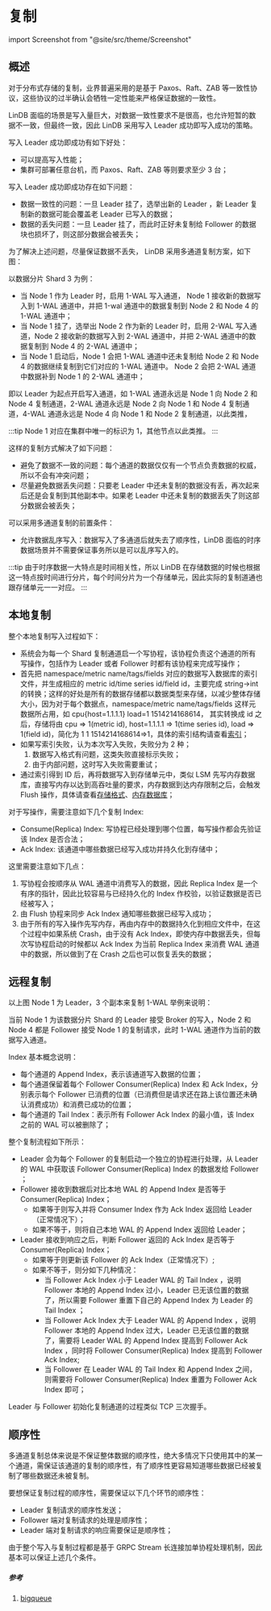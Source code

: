 # 复制

import Screenshot from "@site/src/theme/Screenshot"

## 概述

对于分布式存储的复制，业界普遍采用的是基于 Paxos、Raft、ZAB 等一致性协议，这些协议的过半确认会牺牲一定性能来严格保证数据的一致性。

LinDB 面临的场景是写入量巨大，对数据一致性要求不是很高，也允许短暂的数据不一致，但最终一致，因此 LinDB 采用写入 Leader 成功即写入成功的策略。

写入 Leader 成功即成功有如下好处：
- 可以提高写入性能；
- 集群可部署任意台机，而 Paxos、Raft、ZAB 等则要求至少 3 台；

写入 Leader 成功即成功存在如下问题：
- 数据一致性的问题：一旦 Leader 挂了，选举出新的 Leader ，新 Leader 复制新的数据可能会覆盖老 Leader 已写入的数据；
- 数据的丢失问题：一旦 Leader 挂了，而此时正好未复制给 Follower 的数据块也损坏了，则这部分数据会被丢失；

为了解决上述问题，尽量保证数据不丢失， LinDB 采用多通道复制方案，如下图：

<Screenshot
  alt="storage database"
  title="数据库副本分布"
  src="/img/lindb/design/storage_database.png"
/>

以数据分片 Shard 3 为例：
- 当 Node 1 作为 Leader 时，启用 1-WAL 写入通道， Node 1 接收新的数据写入到 1-WAL 通道中，并把 1-wal 通道中的数据复制到 Node 2 和 Node 4 的 1-WAL 通道中；
- 当 Node 1 挂了，选举出 Node 2 作为新的 Leader 时，启用 2-WAL 写入通道，Node 2 接收新的数据写入到 2-WAL 通道中，并把 2-WAL 通道中的数据复制到 Node 4 的 2-WAL 通道中；
- 当 Node 1 启动后，Node 1 会把 1-WAL 通道中还未复制给 Node 2 和 Node 4 的数据继续复制到它们对应的 1-WAL 通道中。 Node 2 会把 2-WAL 通道中数据补到 Node 1 的 2-WAL 通道中；

即以 Leader 为起点开启写入通道，如 1-WAL 通道永远是 Node 1 向 Node 2 和 Node 4 复制通道，2-WAL 通道永远是 Node 2 向 Node 1 和 Node 4 复制通道，4-WAL 通道永远是 Node 4 向 Node 1 和 Node 2 复制通道，以此类推，

:::tip
Node 1 对应在集群中唯一的标识为 1，其他节点以此类推。
:::

这样的复制方式解决了如下问题：
- 避免了数据不一致的问题：每个通道的数据仅仅有一个节点负责数据的权威，所以不会有冲突问题；
- 尽量避免数据丢失问题：只要老 Leader 中还未复制的数据没有丢，再次起来后还是会复制到其他副本中。如果老 Leader 中还未复制的数据丢失了则这部分数据会被丢失；

可以采用多通道复制的前置条件：
- 允许数据乱序写入：数据写入了多通道后就失去了顺序性，LinDB 面临的时序数据场景并不需要保证事务所以是可以乱序写入的。

:::tip
由于时序数据一大特点是时间相关性，所以 LinDB 在存储数据的时候也根据这一特点按时间进行分片，每个时间分片为一个存储单元，因此实际的复制道通也跟存储单元一一对应。
:::

## 本地复制

<Screenshot
  alt="local replication"
  title="副本本地复制"
  src="/img/lindb/design/local_replication.png"
/>

整个本地复制写入过程如下：
- 系统会为每一个 Shard 复制通道启一个写协程，该协程负责这个通道的所有写操作，包括作为 Leader 或者 Follower 时都有该协程来完成写操作；
- 首先把 namespace/metric name/tags/fields 对应的数据写入数据库的索引文件，并生成相应的 metric id/time series id/field id，主要完成 string->int 的转换；这样的好处是所有的数据存储都以数据类型来存储，以减少整体存储大小，因为对于每个数据点，namespace/metric name/tags/fields 这样元数据所占用，如 cpu\{host=1.1.1.1\} load=1 1514214168614，
其实转换成 id 之后，存储将由 cpu => 1(metric id), host=1.1.1.1 => 1(time series id), load => 1(field id)，简化为 1 1 1514214168614=>1，具体的索引结构请查看[索引](index_)；
- 如果写索引失败，认为本次写入失败，失败分为 2 种；
  1. 数据写入格式有问题，这类失败直接标示失败；
  2. 由于内部问题，这时写入失败需要重试；
- 通过索引得到 ID 后，再将数据写入到存储单元中，类似 LSM 先写内存数据库，直接写内存以达到高吞吐量的要求，内存数据到达内存限制之后，会触发 Flush 操作，具体请查看[存储格式](storage)、[内存数据库](memory)；

对于写操作，需要注意如下几个复制 Index:
-  Consume(Replica) Index: 写协程已经处理到哪个位置，每写操作都会先验证该 Index 是否合法；
-  Ack Index: 该通道中哪些数据已经写入成功并持久化到存储中；

这里需要注意如下几点：
1. 写协程会按顺序从 WAL 通道中消费写入的数据，因此 Replica Index 是一个有序的指针，因此比较容易与已经持久化的 Index 作校验，以验证数据是否已经被写入；
2. 由 Flush 协程来同步 Ack Index 通知哪些数据已经写入成功；
3. 由于所有的写入操作先写内存，再由内存中的数据持久化到相应文件中，在这个过程中如果系统 Crash，由于没有 Ack Index，即使内存中数据丢失，但每次写协程启动的时候都以 Ack Index 为当前 Replica Index 来消费 WAL 通道中的数据，所以做到了在 Crash 之后也可以恢复丢失的数据；

## 远程复制

以上图 Node 1 为 Leader，3 个副本来复制 1-WAL 举例来说明：

当前 Node 1 为该数据分片 Shard 的 Leader 接受 Broker 的写入，Node 2 和 Node 4 都是 Follower 接受 Node 1 的复制请求，此时 1-WAL 通道作为当前的数据写入通道。

<Screenshot
  alt="remote replication"
  title="副本远程复制"
  src="/img/lindb/design/remote_replication.png"
/>
  
Index 基本概念说明：
- 每个通道的 Append Index，表示该通道写入数据的位置；
- 每个通道保留着每个 Follower Consumer(Replica) Index 和 Ack Index，分别表示每个 Follower 已消费的位置（已消费但是请求还在路上该位置还未确认消费成功）和消费已成功的位置；
- 每个通道的 Tail Index：表示所有 Follower Ack Index 的最小值，该 Index 之前的 WAL 可以被删除了；

整个复制流程如下所示：
- Leader 会为每个 Follower 的复制启动一个独立的协程进行处理，从 Leader 的 WAL 中获取该 Follower Consumer(Replica) Index 的数据发给 Follower ；
- Follower 接收到数据后对比本地 WAL 的 Append Index 是否等于 Consumer(Replica) Index；
  - 如果等于则写入并将 Consumer Index 作为 Ack Index 返回给 Leader（正常情况下）；
  - 如果不等于，则将自己本地 WAL 的 Append Index 返回给 Leader；
- Leader 接收到响应之后，判断 Follower 返回的 Ack Index 是否等于 Consumer(Replica) Index；
  - 如果等于则更新该 Follower 的 Ack Index（正常情况下）;
  - 如果不等于，则分如下几种情况：
    - 当 Follower Ack Index 小于 Leader WAL 的 Tail Index ，说明 Follower 本地的 Append Index 过小，Leader 已无该位置的数据了，所以需要 Follower 重置下自己的 Append Index 为 Leader 的 Tail Index ；
    - 当 Follower Ack Index 大于 Leader WAL 的 Append Index ，说明 Follower 本地的 Append Index 过大，Leader 已无该位置的数据了，需要将 Leader WAL 的 Append Index 提高到 Follower Ack Index ，同时将 Follower Consumer(Replica) Index 提高到 Follower Ack Index;
    - 当 Follower 在 Leader WAL 的 Tail Index 和 Append Index 之间，则需要将 Follower Consumer(Replica) Index 重置为 Follower Ack Index 即可；

Leader 与 Follower 初始化复制通道的过程类似 TCP 三次握手。

## 顺序性

多通道复制总体来说是不保证整体数据的顺序性，绝大多情况下只使用其中的某一个通道，需保证该通道的复制的顺序性，有了顺序性更容易知道哪些数据已经被复制了哪些数据还未被复制。

要想保证复制过程的顺序性，需要保证以下几个环节的顺序性：
- Leader 复制请求的顺序性发送；
- Follower 端对复制请求的处理是顺序性；
- Leader 端对复制请求的响应需要保证是顺序性；

由于整个写入与复制过程都是基于 GRPC Stream 长连接加单协程处理机制，因此基本可以保证上述几个条件。

##### 参考
1. [bigqueue](https://github.com/bulldog2011/bigqueue)

